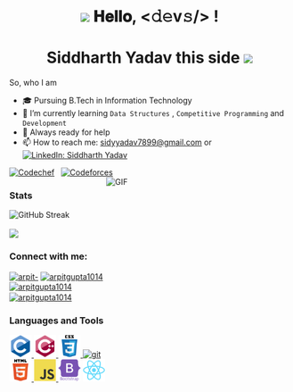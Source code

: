 <!-- ### Hi there 👋
-->
<h1 align="center"><img src="https://media.giphy.com/media/CV8n4vC6r9b5J3JZd9/giphy.gif" width="30px"> 𝐇𝐞𝐥𝐥𝐨, <𝚍𝚎v𝚜/> ! 
<br>
<h1 align="center">Siddharth Yadav this side  <img src="https://spinestaffing.com/wp-content/uploads/2021/03/giphy-6.gif" width="120px">
</h1>

So, who I am
- 🎓 Pursuing B.Tech in Information Technology
- 🌱 I’m currently learning `Data Structures` , `Competitive Programming` and `Development`
- 💬 Always ready for help
- 📫 How to reach me: sidyyadav7899@gmail.com or [![LinkedIn: Siddharth Yadav](https://img.shields.io/badge/-SiddharthYadav-blue?style=flat-square&logo=Linkedin&logoColor=white&link=https://www.linkedin.com/in/siddharth-yadav-472a62201/)](https://www.linkedin.com/in/siddharth-yadav-472a62201/)

[![Codechef](https://cp-logo.vercel.app/codechef/siddharth_1109)](https://www.codechef.com/users/siddharth_1109)&nbsp;&nbsp;&nbsp;[![Codeforces](https://cp-logo.vercel.app/codeforces/Sid_7899)](https://codeforces.com/profile/Sid_7899)
<img align="right" alt="GIF" src="https://github.com/abhisheknaiidu/abhisheknaiidu/blob/master/code.gif?raw=true" width="330" height="450" />
### Stats
![GitHub Streak](https://github-readme-streak-stats.herokuapp.com/?user=Siddharth7899&theme=tokyonight&count_private=true)

<a href="https://github.com/Siddharth7899/github-readme-stats"><img align="center" src="https://github-readme-stats.vercel.app/api/top-langs/?username=Siddharth7899&layout=compact&theme=buefy&hide_border=true" /></a>

<!--![GitHub Activity Graph](https://activity-graph.herokuapp.com/graph?username=Siddharth7899&theme=github&count_private=true)
<p align="left"> <a href="https://github.com/ryo-ma/github-profile-trophy"><img src="https://github-profile-trophy.vercel.app/?username=Siddharth7899" alt="Siddharth7899" /></a> </p>
-->
<h3 align="left">Connect with me:</h3>
<p align="left">
<a href="https://www.linkedin.com/in/siddharth-yadav-472a62201/" target="blank"><img align="center" src="https://cdn.jsdelivr.net/npm/simple-icons@3.0.1/icons/linkedin.svg" alt="arpit-" height="30" width="40" /></a>
<a href="https://instagram.com/sid_yadav7899" target="blank"><img align="center" src="https://cdn.jsdelivr.net/npm/simple-icons@3.0.1/icons/instagram.svg" alt="arpitgupta1014" height="30" width="40" /></a>
<a href="https://www.codechef.com/users/siddharth_1109" target="blank"><img align="center" src="https://cdn.jsdelivr.net/npm/simple-icons@3.1.0/icons/codechef.svg" alt="arpitgupta1014" height="30" width="40" /></a>
<a href="https://codeforces.com/profile/Sid_7899" target="blank"><img align="center" src="https://cdn.jsdelivr.net/npm/simple-icons@3.0.1/icons/codeforces.svg" alt="arpitgupta1014" height="30" width="40" /></a>

</p>

<h3>Languages and Tools</h3>
<p align="left"> 
 </a> <a href="https://www.cprogramming.com/" target="_blank"> <img src="https://raw.githubusercontent.com/devicons/devicon/master/icons/c/c-original.svg" alt="c" width="40" height="40"/> </a> <a href="https://www.w3schools.com/cpp/" target="_blank"> <img src="https://raw.githubusercontent.com/devicons/devicon/master/icons/cplusplus/cplusplus-original.svg" alt="cplusplus" width="40" height="40"/> </a> <a href="https://www.w3schools.com/css/" target="_blank"> <img src="https://raw.githubusercontent.com/devicons/devicon/master/icons/css3/css3-original-wordmark.svg" alt="css3" width="40" height="40"/> </a> <a href="https://git-scm.com/" target="_blank"> <img src="https://www.vectorlogo.zone/logos/git-scm/git-scm-icon.svg" alt="git" width="40" height="40"/> </a> <a href="https://www.w3.org/html/" target="_blank"> <img src="https://raw.githubusercontent.com/devicons/devicon/master/icons/html5/html5-original-wordmark.svg" alt="html5" width="40" height="40"/> </a> <a href="https://developer.mozilla.org/en-US/docs/Web/JavaScript" target="_blank"> <img src="https://raw.githubusercontent.com/devicons/devicon/master/icons/javascript/javascript-original.svg" alt="javascript" width="40" height="40"/> </a>
 <img src="https://raw.githubusercontent.com/devicons/devicon/master/icons/bootstrap/bootstrap-plain-wordmark.svg" alt="bootstrap" width="40" height="40"/> </a>
 <img src="https://raw.githubusercontent.com/devicons/devicon/master/icons/react/react-original.svg" alt="Reactjs" width="40" height="40"/> </a>
<br>
